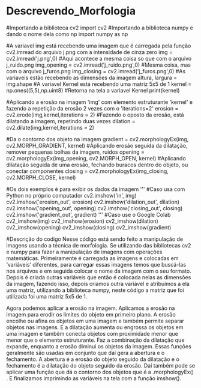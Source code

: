 # Descrevendo_Morfologia
#Importando a biblioteca cv2
import cv2
#Importando a biblioteca numpy e dando o nome dela como np
import numpy as np    

#A variavel img está recebendo uma imagem que é carregada pela função cv2.imread do arquivo j.png com a intensidade de cinza zero
img = cv2.imread('j.png',0)
#Aqui acontece a mesma coisa so que com o arquivo j_ruido.png
img_opening = cv2.imread('j_ruido.png',0)
#Mesma coisa, mas com o arquivo j_furos.png
img_closing = cv2.imread('j_furos.png',0)
#As variaveis estão recebendo as dimensões da imagem 
altura, largura = img.shape
#A variavel Kernel está recebendo uma matriz 5x5 de 1
kernel = np.ones((5,5),np.uint8)
#Retorna na tela a variavel Kernel
print(kernel)
     
#Aplicando a erosão na imagem 'img' com elemento estruturante 'kernel' e fazendo a repetição da erosão 2 vezes com o 'iterations=2'
erosion = cv2.erode(img,kernel,iterations = 2)
#Fazendo o oposto da erosão, está dilatando a imagem, repetindo duas vezes
dilation = cv2.dilate(img,kernel,iterations = 2)
     
#Da o contorno dos objeto na imagem
gradient = cv2.morphologyEx(img, cv2.MORPH_GRADIENT, kernel)
#Aplicando erosão seguida da dilatação, remover pequenas bolhas da imagem, ruidos
opening = cv2.morphologyEx(img_opening, cv2.MORPH_OPEN, kernel)
#Aplicando dilatação seguida de uma erosão, fechando buracos dentro do objeto, ou conectar componentes
closing = cv2.morphologyEx(img_closing, cv2.MORPH_CLOSE, kernel)
     

#Os dois exemplos é para exibir os dados da imagem
'''
#Caso usa com Python no próprio computador
cv2.imshow('in', img)
cv2.imshow('erosion_out', erosion)
cv2.imshow('dilation_out', dilation)
cv2.imshow('opening_out', opening)
cv2.imshow('closing_out', closing)
cv2.imshow('gradient_out', gradient)
'''
#Caso use o Google Colab
cv2_imshow(img)
cv2_imshow(erosion)
cv2_imshow(dilation)
cv2_imshow(opening)
cv2_imshow(closing)
cv2_imshow(gradient)
     
#Descrição do codigo
Nesse código está sendo feito a manipulação de imagens usando a técnica de morfologia. Se utilizando das bibliotecas cv2 e numpy para fazer a manipulação de imagens com operações matemáticas.
Primeiramente é carregada as imagens e colocadas em  ‘variáveis’ diferentes, para carregar essas imagens temos que  buscá-las nos arquivos e em seguida colocar o nome da imagem com o seu formato.
Depois é criada outras variáveis que então é colocada nelas as dimensões da imagem, fazendo isso, depois criamos outra variável e atribuímos a ela uma matriz, utilizando a biblioteca numpy, neste código a matriz que foi utilizada foi uma matriz 5x5 de 1.

Agora podemos aplicar a erosão na imagem. Aplicamos a erosão na imagem para erodir os limites do objeto em primeiro plano. A erosão encolhe ou afina os objetos em uma imagem e também permite separar objetos nas imagens.
E a dilatação aumenta ou engrossa os objetos em uma imagem e também conecta objetos com proximidade menor que menor que o elemento estruturante. Faz a combinação da dilatação que expande, enquanto a erosão diminui os objetos da imagem. Essas funções geralmente são usadas em conjunto que daí gera a abertura e o fechamento.
A abertura é a erosão do objeto seguido da dilatação e o fechamento é a  dilatação do objeto seguido da erosão. Daí também pode se aplicar uma função que dá o contorno dos objetos que é a .morphologyEx() .
E finalizamos imprimindo as variáveis na tela com a função imshow().
